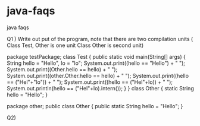 java-faqs
=========

java faqs

Q1 ) 
Write out put of the program, note that there are two compilation units
( Class Test, Other is one unit Class Other is second unit)


package testPackage;
class Test {
public static void main(String[] args) {
  String hello = "Hello", lo = "lo";
  System.out.print((hello == "Hello") + " ");
  System.out.print((Other.hello == hello) + " ");
  System.out.print((other.Other.hello == hello) + " ");
  System.out.print((hello == ("Hel"+"lo")) + " ");
  System.out.print((hello == ("Hel"+lo)) + " ");
  System.out.println(hello == ("Hel"+lo).intern());
}
}
class Other { static String hello = "Hello"; }

package other;
public class Other { public static String hello = "Hello"; }

Q2)

